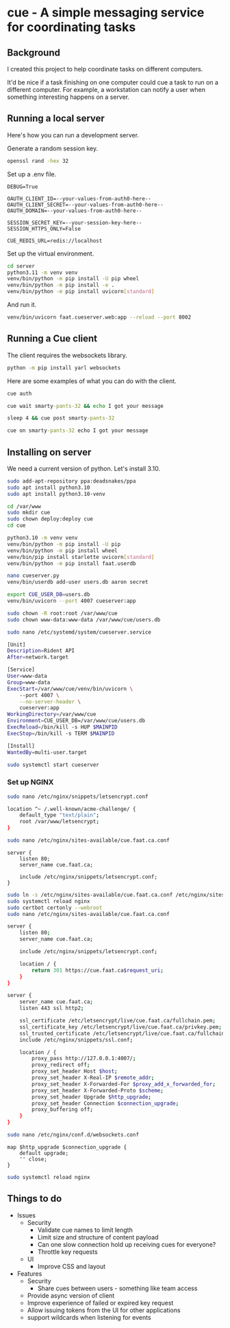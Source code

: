 # cue - A simple messaging service for coordinating tasks


## Background

I created this project to help coordinate tasks on different computers.

It'd be nice if a task finishing on one computer could cue a task to run on a different computer.
For example, a workstation can notify a user when something interesting happens on a server.


## Running a local server

Here's how you can run a development server.

Generate a random session key.

```bash
openssl rand -hex 32
```

Set up a .env file.

```text
DEBUG=True

OAUTH_CLIENT_ID=--your-values-from-auth0-here--
OAUTH_CLIENT_SECRET=--your-values-from-auth0-here--
OAUTH_DOMAIN=--your-values-from-auth0-here--

SESSION_SECRET_KEY=--your-session-key-here--
SESSION_HTTPS_ONLY=False

CUE_REDIS_URL=redis://localhost
```

Set up the virtual environment.

```bash
cd server
python3.11 -m venv venv
venv/bin/python -m pip install -U pip wheel
venv/bin/python -m pip install -e .
venv/bin/python -m pip install uvicorn[standard]
```

And run it.

```bash
venv/bin/uvicorn faat.cueserver.web:app --reload --port 8002
```


## Running a Cue client

The client requires the websockets library.

```cmd
python -m pip install yarl websockets
```

Here are some examples of what you can do with the client.

```cmd
cue auth

cue wait smarty-pants-32 && echo I got your message

sleep 4 && cue post smarty-pants-32

cue on smarty-pants-32 echo I got your message
```


## Installing on server

We need a current version of python.
Let's install 3.10.

```bash
sudo add-apt-repository ppa:deadsnakes/ppa
sudo apt install python3.10
sudo apt install python3.10-venv
```

```bash
cd /var/www
sudo mkdir cue
sudo chown deploy:deploy cue
cd cue
```

```bash
python3.10 -m venv venv
venv/bin/python -m pip install -U pip
venv/bin/python -m pip install wheel
venv/bin/pip install starlette uvicorn[standard]
venv/bin/python -m pip install faat.userdb

nano cueserver.py
venv/bin/userdb add-user users.db aaron secret

export CUE_USER_DB=users.db
venv/bin/uvicorn --port 4007 cueserver:app
```

```bash
sudo chown -R root:root /var/www/cue
sudo chown www-data:www-data /var/www/cue/users.db
```

```bash
sudo nano /etc/systemd/system/cueserver.service
```

```bash
[Unit]
Description=Rident API
After=network.target

[Service]
User=www-data
Group=www-data
ExecStart=/var/www/cue/venv/bin/uvicorn \
    --port 4007 \
    --no-server-header \
    cueserver:app
WorkingDirectory=/var/www/cue
Environment=CUE_USER_DB=/var/www/cue/users.db
ExecReload=/bin/kill -s HUP $MAINPID
ExecStop=/bin/kill -s TERM $MAINPID

[Install]
WantedBy=multi-user.target
```

```bash
sudo systemctl start cueserver
```


### Set up NGINX

```bash
sudo nano /etc/nginx/snippets/letsencrypt.conf
```

```bash
location ^~ /.well-known/acme-challenge/ {
    default_type "text/plain";
    root /var/www/letsencrypt;
}
```

```bash
sudo nano /etc/nginx/sites-available/cue.faat.ca.conf
```

```nginx
server {
    listen 80;
    server_name cue.faat.ca;

    include /etc/nginx/snippets/letsencrypt.conf;
}
```

```bash
sudo ln -s /etc/nginx/sites-available/cue.faat.ca.conf /etc/nginx/sites-enabled/cue.faat.ca.conf
sudo systemctl reload nginx
sudo certbot certonly --webroot
sudo nano /etc/nginx/sites-available/cue.faat.ca.conf
```

```bash
server {
    listen 80;
    server_name cue.faat.ca;

    include /etc/nginx/snippets/letsencrypt.conf;

    location / {
        return 301 https://cue.faat.ca$request_uri;
    }
}

server {
    server_name cue.faat.ca;
    listen 443 ssl http2;

    ssl_certificate /etc/letsencrypt/live/cue.faat.ca/fullchain.pem;
    ssl_certificate_key /etc/letsencrypt/live/cue.faat.ca/privkey.pem;
    ssl_trusted_certificate /etc/letsencrypt/live/cue.faat.ca/fullchain.pem;
    include /etc/nginx/snippets/ssl.conf;

    location / {
        proxy_pass http://127.0.0.1:4007/;
        proxy_redirect off;
        proxy_set_header Host $host;
        proxy_set_header X-Real-IP $remote_addr;
        proxy_set_header X-Forwarded-For $proxy_add_x_forwarded_for;
        proxy_set_header X-Forwarded-Proto $scheme;
        proxy_set_header Upgrade $http_upgrade;
        proxy_set_header Connection $connection_upgrade;
        proxy_buffering off;
    }
}
```

```bash
sudo nano /etc/nginx/conf.d/websockets.conf
```

```nginx
map $http_upgrade $connection_upgrade {
    default upgrade;
    '' close;
}
```

```bash
sudo systemctl reload nginx
```


## Things to do

*   Issues
    *   Security
        *   Validate cue names to limit length
        *   Limit size and structure of content payload
        *   Can one slow connection hold up receiving cues for everyone?
        *   Throttle key requests
    *   UI
        *   Improve CSS and layout
*   Features
    *   Security
        *   Share cues between users - something like team access
    *   Provide async version of client
    *   Improve experience of failed or expired key request
    *   Allow issuing tokens from the UI for other applications
    *   support wildcards when listening for events
